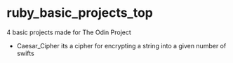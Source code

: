 # ruby_basic_projects_top
4 basic projects made for The Odin Project
- Caesar_Cipher its a cipher for encrypting a string into a given number of swifts
